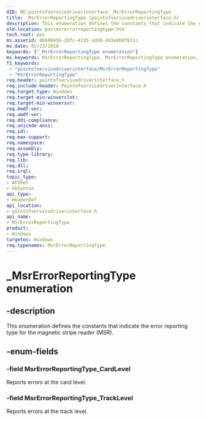 ```yaml
---
UID: NE:pointofservicedriverinterface._MsrErrorReportingType
title: _MsrErrorReportingType (pointofservicedriverinterface.h)
description: This enumeration defines the constants that indicate the error reporting type for the magnetic stripe reader (MSR).
old-location: pos\msrerrorreportingtype.htm
tech.root: pos
ms.assetid: 86b0845b-28fc-47d3-add8-dd3e8b8f631c
ms.date: 02/23/2018
keywords: ["_MsrErrorReportingType enumeration"]
ms.keywords: MsrErrorReportingType, MsrErrorReportingType enumeration, MsrErrorReportingType_CardLevel, MsrErrorReportingType_TrackLevel, _MsrErrorReportingType, pointofservicedriverinterface/MsrErrorReportingType, pointofservicedriverinterface/MsrErrorReportingType_CardLevel, pointofservicedriverinterface/MsrErrorReportingType_TrackLevel, pos.msrerrorreportingtype
f1_keywords:
 - "pointofservicedriverinterface/MsrErrorReportingType"
 - "MsrErrorReportingType"
req.header: pointofservicedriverinterface.h
req.include-header: Pointofservicedriverinterface.h
req.target-type: Windows
req.target-min-winverclnt: 
req.target-min-winversvr: 
req.kmdf-ver: 
req.umdf-ver: 
req.ddi-compliance: 
req.unicode-ansi: 
req.idl: 
req.max-support: 
req.namespace: 
req.assembly: 
req.type-library: 
req.lib: 
req.dll: 
req.irql: 
topic_type:
- APIRef
- kbSyntax
api_type:
- HeaderDef
api_location:
- pointofservicedriverinterface.h
api_name:
- MsrErrorReportingType
product:
- Windows
targetos: Windows
req.typenames: MsrErrorReportingType
---
```


# _MsrErrorReportingType enumeration


## -description


This enumeration defines the constants that indicate the error reporting type for the magnetic stripe reader (MSR).


## -enum-fields




### -field MsrErrorReportingType_CardLevel

Reports errors at the card level.


### -field MsrErrorReportingType_TrackLevel

Reports errors at the track level.

